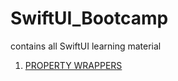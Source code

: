 # SwiftUI_Bootcamp
contains all SwiftUI learning material

1. [PROPERTY WRAPPERS](./SwiftUI_Bootcamp/SwiftUI_Bootcamp/propertyWrappers/Readme.md)
